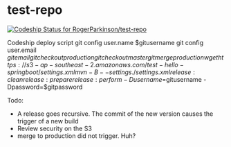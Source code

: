 # test-repo

[ ![Codeship Status for RogerParkinson/test-repo](https://app.codeship.com/projects/f9707aa0-3ed7-0135-ed23-36e701660dc1/status?branch=master)](https://app.codeship.com/projects/229587)

Codeship deploy script
git config user.name $gitusername
git config user.email $gitemail
git checkout production
git checkout master
git merge production
wget https://s3-ap-southeast-2.amazonaws.com/test-hello-springboot/settings.xml
mvn -B --settings ./settings.xml release:clean release:prepare release:perform -Dusername=$gitusername -Dpassword=$gitpassword


Todo:

 * A release goes recursive. The commit of the new version causes the trigger of a new build
 * Review security on the S3
 * merge to production did not trigger. Huh?